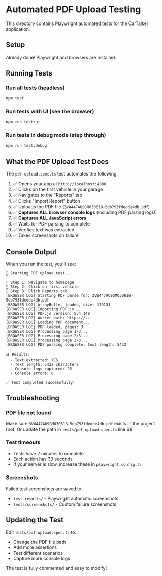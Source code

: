 # Automated PDF Upload Testing

This directory contains Playwright automated tests for the CarTalker application.

## Setup

Already done! Playwright and browsers are installed.

## Running Tests

### Run all tests (headless)
```bash
npm test
```

### Run tests with UI (see the browser)
```bash
npm run test:ui
```

### Run tests in debug mode (step through)
```bash
npm run test:debug
```

## What the PDF Upload Test Does

The `pdf-upload.spec.ts` test automates the following:

1. ✅ Opens your app at `http://localhost:4000`
2. ✅ Clicks on the first vehicle in your garage
3. ✅ Navigates to the "Reports" tab
4. ✅ Clicks "Import Report" button
5. ✅ Uploads the PDF file (`3VW447AU9GM030618-5db793fdedde4db.pdf`)
6. ✅ **Captures ALL browser console logs** (including PDF parsing logs!)
7. ✅ **Captures ALL JavaScript errors**
8. ✅ Waits for PDF parsing to complete
9. ✅ Verifies text was extracted
10. ✅ Takes screenshots on failure

## Console Output

When you run the test, you'll see:

```
🚀 Starting PDF upload test...

📍 Step 1: Navigate to homepage
📍 Step 2: Click on first vehicle
📍 Step 3: Click Reports tab
[BROWSER LOG] Starting PDF parse for: 3VW447AU9GM030618-5db793fdedde4db.pdf
[BROWSER LOG] ArrayBuffer loaded, size: 179131
[BROWSER LOG] Importing PDF.js...
[BROWSER LOG] PDF.js version: 5.4.149
[BROWSER LOG] Worker path: https://...
[BROWSER LOG] Loading PDF document...
[BROWSER LOG] PDF loaded, pages: 3
[BROWSER LOG] Processing page 1/3...
[BROWSER LOG] Processing page 2/3...
[BROWSER LOG] Processing page 3/3...
[BROWSER LOG] PDF parsing complete, text length: 5432

📊 Results:
  - Text extracted: YES
  - Text length: 5432 characters
  - Console logs captured: 25
  - Console errors: 0

✅ Test completed successfully!
```

## Troubleshooting

### PDF file not found
Make sure `3VW447AU9GM030618-5db793fdedde4db.pdf` exists in the project root. Or update the path in `tests/pdf-upload.spec.ts` line 68.

### Test timeouts
- Tests have 2 minutes to complete
- Each action has 30 seconds
- If your server is slow, increase these in `playwright.config.ts`

### Screenshots
Failed test screenshots are saved to:
- `test-results/` - Playwright automatic screenshots
- `tests/screenshots/` - Custom failure screenshots

## Updating the Test

Edit `tests/pdf-upload.spec.ts` to:
- Change the PDF file path
- Add more assertions
- Test different scenarios
- Capture more console logs

The test is fully commented and easy to modify!
